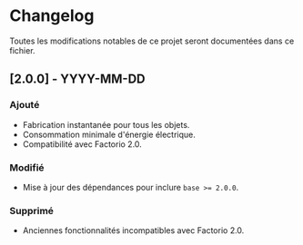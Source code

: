 # Changelog

Toutes les modifications notables de ce projet seront documentées dans ce fichier.

## [2.0.0] - YYYY-MM-DD
### Ajouté
- Fabrication instantanée pour tous les objets.
- Consommation minimale d'énergie électrique.
- Compatibilité avec Factorio 2.0.

### Modifié
- Mise à jour des dépendances pour inclure `base >= 2.0.0`.

### Supprimé
- Anciennes fonctionnalités incompatibles avec Factorio 2.0.